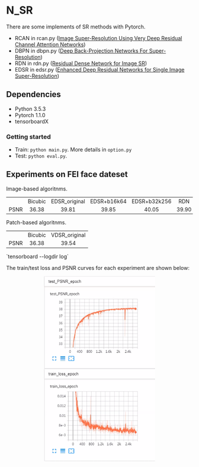 # N_SR
 
There are some implements of SR methods with Pytorch.  <br>
* RCAN in rcan.py ([Image Super-Resolution Using Very Deep Residual Channel Attention Networks](http://openaccess.thecvf.com/content_ECCV_2018/papers/Yulun_Zhang_Image_Super-Resolution_Using_ECCV_2018_paper.pdf))
* DBPN in dbpn.py ([Deep Back-Projection Networks For Super-Resolution](https://arxiv.org/abs/1904.05677))
* RDN in rdn.py ([Residual Dense Network for Image SR](https://arxiv.org/pdf/1802.08797v2.pdf))
* EDSR in edsr.py ([Enhanced Deep Residual Networks for Single Image Super-Resolution](https://arxiv.org/abs/1707.02921))

## Dependencies
* Python 3.5.3
* Pytorch 1.1.0
* tensorboardX

### Getting started
* Train: `python main.py`. More details in `option.py`</br>
* Test: `python eval.py`.

## Experiments on FEI face dateset
Image-based algoritnms.
<table>
	<tr>
		<td><center> </center></td>
		<td><center>Bicubic</center></td>
		<td><center>EDSR_original</center></td>
		<td><center>EDSR+b16k64</center></td>
		<td><center>EDSR+b32k256</center></td>
		<td><center>RDN</center></td>
		<td><center>DBPN</center></td>
		<td><center>RCAN</center></td>
	</tr>
	<tr>
		<td>
			<center>PSNR</center>
		</td>
		<td>
			<center>36.38</center>
		</td>
		<td>
			<center>39.81</center>
		</td>
		<td>
			<center>39.85</center>
		</td>
		<td>
			<center>40.05</center>
		</td>
		<td>
			<center>39.90</center>
		</td>
		<td>
			<center>40.14</center>
		</td>
		<td>
			<center>40.03</center>
		</td>
	</tr>
</table>
Patch-based algoritnms.
<table>
	<tr>
		<td><center> </center></td>
		<td><center>Bicubic</center></td>
		<td><center>VDSR_original</center></td>
	</tr>
	<tr>
		<td>
			<center>PSNR</center>
		</td>
		<td>
			<center>36.38</center>
		</td>
		<td>
			<center>39.54</center>
		</td>
	</tr>
</table>
`tensorboard --logdir log`</br>

The train/test loss and PSNR curves for each experiment are shown below:</br>
<p align="center"><img src="./log.png" align="center" width=300 height=500/></p>
